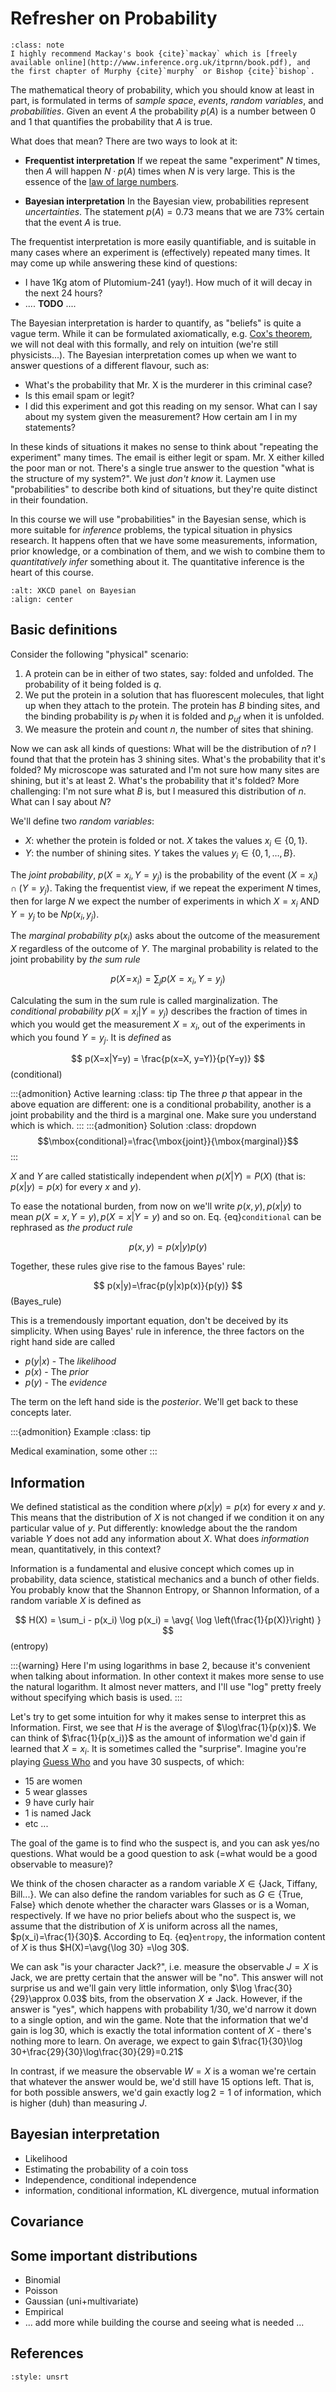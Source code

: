 # Refresher on Probability


```{admonition} Best references 
:class: note
I highly recommend Mackay's book {cite}`mackay` which is [freely available online](http://www.inference.org.uk/itprnn/book.pdf), and the first chapter of Murphy {cite}`murphy` or Bishop {cite}`bishop`.
```

The mathematical theory of probability, which you should know at least in part, is formulated in terms of _sample space_, _events_, _random variables_, and _probabilities_. Given an event $A$ the probability $p(A)$ is a number between 0 and 1 that quantifies the probability that $A$ is true. 

What does that mean? There are two ways to look at it:

* **Frequentist interpretation** If we repeat the same "experiment" $N$ times, then $A$ will happen  $N\cdot p(A)$ times when $N$ is very large. This is the essence of the [law of large numbers](https://en.wikipedia.org/wiki/Law_of_large_numbers).

* **Bayesian interpretation** In the Bayesian view, probabilities represent *uncertainties*. The statement $p(A)=0.73$ means that we are 73% certain that the event $A$ is true.

The frequentist interpretation is more easily quantifiable, and is suitable in many cases where an experiment is (effectively) repeated many times. It may come up while answering these kind of questions:
* I have 1Kg atom of Plutomium-241 (yay!). How much of it will decay in the next 24 hours?
* .... **TODO** ....

The Bayesian interpretation is harder to quantify, as "beliefs" is quite a vague term. While it can be formulated axiomatically, e.g. [Cox's theorem](https://en.wikipedia.org/wiki/Cox%27s_theorem), we will not deal with this formally, and rely on intuition (we're still physicists...). The Bayesian interpretation comes up when we want to answer questions of a different flavour, such as:
* What's the probability that Mr. X is the murderer in this criminal case?
* Is this email spam or legit?
* I did this experiment and got this reading on my sensor. What can I say about my system given the measurement? How certain am I in my statements?

In these kinds of situations it makes no sense to think about "repeating the experiment" many times. The email is either legit or spam. Mr. X either killed the poor man or not. There's a single true answer to the question "what is the structure of my system?". We just _don't know_ it.  Laymen use "probabilities" to describe both kind of situations, but they're quite distinct in their foundation. 

In this course we will use "probabilities" in the Bayesian sense, which is more suitable for _inference_ problems, the typical situation in physics research. It happens often that we have some measurements, information, prior knowledge, or a combination of them, and we wish to combine them to _quantitatively infer_ something about it. The quantitative inference is the heart of this course. 

```{image} https://imgs.xkcd.com/comics/frequentists_vs_bayesians.png
:alt: XKCD panel on Bayesian
:align: center
```

## Basic definitions
Consider the following "physical" scenario:
1. A protein can be in either of two states, say: folded and unfolded. The probability of it being folded is $q$.
2. We put the protein in a solution that has fluorescent molecules, that light up when they attach to the protein. The protein has $B$ binding sites, and the binding probability is $p_f$ when it is folded and $p_{uf}$ when it is unfolded.
3. We measure the protein and count $n$, the number of sites that shining.

Now we can ask all kinds of questions: What will be the distribution of $n$? I found that that the protein has 3 shining sites. What's the probability that it's folded? My microscope was saturated and I'm not sure how many sites are shining, but it's at least 2. What's the probability that it's folded? More challenging: I'm not sure what $B$ is, but I measured this distribution of $n$. What can I say about $N$?

We'll define two _random variables_:
- $X$: whether the protein is folded or not. $X$ takes the values $x_i\in\{0,1\}$. 
- $Y$: the number of shining sites. $Y$ takes the values $y_i\in\{0,1,\dots,B\}$.

The _joint probability_, $p(X=x_i,Y=y_j)$ is the probability of the event $(X=x_i)\cap(Y=y_j)$. Taking the frequentist view, if we repeat the experiment $N$ times, then for large $N$ we expect the number of experiments in which $X=x_i$ AND $Y=y_j$ to be $Np(x_i,y_j)$.

The _marginal probability_ $p(x_i)$ asks about the outcome of the measurement $X$ regardless of the outcome of $Y$. The marginal probability is related to the joint probability by _the sum rule_

$$p(X\!=\!x_i)=\sum_j p(X=x_i, Y=y_j)$$

Calculating the sum in the sum rule is called marginalization.
The _conditional probability_ $p(X=x_i|Y=y_j)$ describes the fraction of times in which you would get the measurement $X=x_i$, out of the experiments in which you found $Y=y_j$. It is _defined_ as

$$ 
p(X=x|Y=y) = \frac{p(x=X, y=Y)}{p(Y=y)} 
$$ (conditional) 
 
:::{admonition} Active learning
:class: tip
The three $p$ that appear in the above equation are different: one is a conditional probability, another is a joint probability and the third is a marginal one. Make sure you understand which is which.
:::
:::{admonition} Solution
:class: dropdown
$$\mbox{conditional}=\frac{\mbox{joint}}{\mbox{marginal}}$$ 
:::

$X$ and $Y$ are called statistically independent when $p(X|Y)=P(X)$ (that is: $p(x|y)=p(x)$ for every $x$ and $y$).

To ease the notational burden, from now on we'll write $p(x,y), p(x|y)$ to mean $p(X=x,Y=y), p(X=x|Y=y)$ and so on. Eq. {eq}`conditional` can be rephrased as _the product rule_

$$ p(x, y) = p(x|y)p(y) $$

Together, these rules give rise to the famous Bayes' rule:

$$ 
    p(x|y)=\frac{p(y|x)p(x)}{p(y)} 
$$ (Bayes_rule)

This is a tremendously important equation, don't be deceived by its simplicity. When using Bayes' rule in inference, the three factors on the right hand side are called
- $p(y|x)$ - The _likelihood_
- $p(x)$ - The _prior_
- $p(y)$ - The _evidence_

The term on the left hand side is the _posterior_. We'll get back to these concepts later.

:::{admonition} Example
:class: tip

Medical examination, some other 
:::

## Information

We defined statistical as the condition where $p(x|y)=p(x)$ for every $x$ and $y$. This means that the distribution of $X$ is not changed if we condition it on any particular value of $y$. Put differently: knowledge about the the random variable $Y$ does not add any information about $X$. What does _information_ mean, quantitatively, in this context? 

Information is a fundamental and elusive concept which comes up in probability, data science, statistical mechanics and a bunch of other fields. You probably know that the Shannon Entropy, or Shannon Information, of a random variable $X$ is defined as

$$
H(X) = \sum_i - p(x_i) \log p(x_i) = \avg{ \log \left(\frac{1}{p(X)}\right) }
$$ (entropy)

:::{warning}
Here I'm using logarithms in base 2, because it's convenient when talking about information. In other context it makes more sense to use the natural logarithm. It almost never matters, and I'll use "log" pretty freely without specifying which basis is used. 
:::

Let's try to get some intuition for why it makes sense to interpret this as Information. First, we see that $H$ is the average of $\log\frac{1}{p(x)}$. We can think of $\frac{1}{p(x_i)}$ as the amount of information we'd gain if learned that $X=x_i$. It is sometimes called the "surprise". Imagine you're playing [Guess Who](https://en.wikipedia.org/wiki/Guess_Who%3F) and you have 30 suspects, of which:
- 15 are women
- 5 wear glasses
- 9 have curly hair
- 1 is named Jack
- etc ...

The goal of the game is to find who the suspect is, and you can ask yes/no questions. What would be a good question to ask (=what would be a good observable to measure)? 

We think of the chosen character as a random variable $X\in \{\text{Jack, Tiffany, Bill...}\}$. We can also define the random variables for such as $G\in\{\text{True, False}\}$ which denote whether the character wars Glasses or is a Woman, respectively. If we have no prior beliefs about who the suspect is, we assume that the distribution of $X$ is uniform across all the names, $p(x_i)=\frac{1}{30}$. According to Eq. {eq}`entropy`, the information content of $X$ is thus $H(X)=\avg{\log 30} =\log 30$.

We can ask "is your character Jack?", i.e. measure the observable $J = X \text{ is Jack}$, we are pretty certain that the answer will be "no". This answer will not surprise us and we'll gain very little information, only $\log \frac{30}{29}\approx 0.03$ bits, from the observation $X\ne\mbox{Jack}$. However, if the answer is "yes", which happens with probability 1/30, we'd narrow it down to a single option, and win the game. Note that the information that we'd gain is $\log 30$, which is exactly the total information content of $X$ - there's nothing more to learn. On average, we expect to gain $\frac{1}{30}\log 30+\frac{29}{30}\log\frac{30}{29}=0.21$

In contrast, if we measure the observable $W = X \text{ is a woman}$ we're certain that whatever the answer would be, we'd still have 15 options left. That is, for both possible answers, we'd gain exactly $\log 2=1$ of information, which is higher (duh) than measuring $J$.


## Bayesian interpretation
* Likelihood
* Estimating the probability of a coin toss
* Independence, conditional independence
* information, conditional information, KL divergence, mutual information

## Covariance

## Some important distributions
* Binomial
* Poisson
* Gaussian (uni+multivariate)
* Empirical
* ... add more while building the course and seeing what is needed ...


## References

```{bibliography}
:style: unsrt
```
